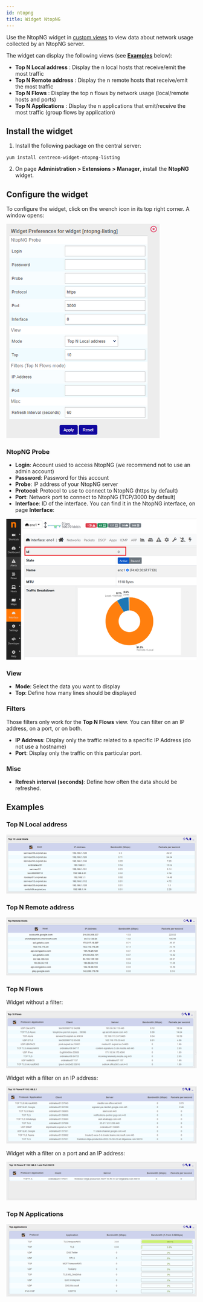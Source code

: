 ```yaml
---
id: ntopng
title: Widget NtopNG
---
```


Use the NtopNG widget in [custom views](../../alerts-notifications/custom-views.md) to view data about network usage collected by an NtopNG server.

The widget can display the following views (see [**Examples**](#examples) below):

* **Top N Local address** : Display the n local hosts that receive/emit the most traffic
* **Top N Remote address** : Display the n remote hosts that receive/emit the most traffic
* **Top N Flows** : Display the top n flows by network usage (local/remote hosts and ports)
* **Top N Applications** : Display the n applications that emit/receive the most traffic (group flows by application)

## Install the widget

1. Install the following package on the central server:
  
  ```shell
  yum install centreon-widget-ntopng-listing
  ```

2. On page **Administration > Extensions > Manager**, install the **NtopNG** widget.

## Configure the widget

To configure the widget, click on the wrench icon in its top right corner. A window opens:

![Parameters](../../assets/integrations/npm/Widget_NtopNG_Options.png)

### NtopNG Probe

* **Login**: Account used to access NtopNG (we recommend not to use an admin account)
* **Password**: Password for this account
* **Probe**: IP address of your NtopNG server
* **Protocol**: Protocol to use to connect to NtopNG (https by default)
* **Port**: Network port to connect to NtopNG (TCP/3000 by default)
* **Interface**: ID of the interface. You can find it in the NtopNG interface, on page **Interface**:

![Interface ID](../../assets/integrations/npm/NtopNG_Interface_ID.png)

### View

* **Mode**: Select the data you want to display
* **Top**: Define how many lines should be displayed

### Filters

Those filters only work for the **Top N Flows** view. You can filter on an IP address, on a port, or on both.

* **IP Address**: Display only the traffic related to a specific IP Address (do not use a hostname)
* **Port**: Display only the traffic on this particular port.

### Misc

* **Refresh interval (seconds)**: Define how often the data should be refreshed.

## Examples

### Top N Local address

![Top N Local address](../../assets/integrations/npm/Widget_NtopNG_Top_N_Local.png)

### Top N Remote address

![Top N Remote address](../../assets/integrations/npm/Widget_NtopNG_Top_N_Remote.png)

### Top N Flows

Widget without a filter:

![Top N Flows](../../assets/integrations/npm/Widget_NtopNG_Top_N_Flows.png)

Widget with a filter on an IP address:

![Top N Flows Address Filter](../../assets/integrations/npm/Widget_NtopNG_Top_N_Flows_Address_Filter.png)

Widget with a filter on a port and an IP address:

![Top N Flows Address Port Filters](../../assets/integrations/npm/Widget_NtopNG_Top_N_Flows_Address_Port_Filters.png)

### Top N Applications

![Top N Applications](../../assets/integrations/npm/Widget_NtopNG_Top_N_Applications.png)